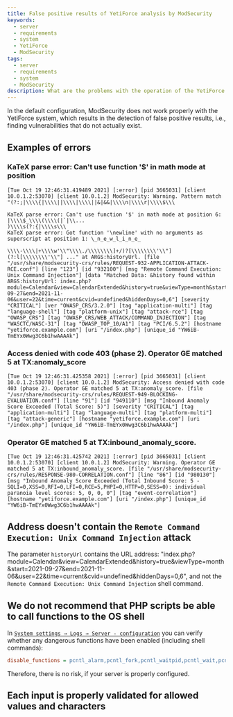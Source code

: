 ```yaml
---
title: False positive results of YetiForce analysis by ModSecurity
keywords:
  - server
  - requirements
  - system
  - YetiForce
  - ModSecurity
tags:
  - server
  - requirements
  - system
  - ModSecurity
description: What are the problems with the operation of the YetiForce system with ModSecurity
---
```


In the default configuration, ModSecurity does not work properly with the YetiForce system, which results in the detection of false positive results, i.e., finding vulnerabilities that do not actually exist.

## Examples of errors

### KaTeX parse error: Can't use function '$' in math mode at position

```
[Tue Oct 19 12:46:31.419489 2021] [:error] [pid 3665031] [client 10.0.1.2:53070] [client 10.0.1.2] ModSecurity: Warning. Pattern match "(?:;|\\\\{|\\\\||\\\\|\\\\||&|&&|\\\\n|\\\\r|\\\\$\\\

KaTeX parse error: Can't use function '$' in math mode at position 6: |\\\\$̲\\\\(\\\\(|`|\\...
)\\\\s(?:{|\\\\s\\\
KaTeX parse error: Got function '\newline' with no arguments as superscript at position 1: \̲n̲e̲w̲l̲i̲n̲e̲

\\\\-\\\\|+\\\\w'\\"\\\\./\\\\\\\\]+/)?[\\\\\\\\'\\"](?:l[\\\\\\\\'\\"] ..." at ARGS:historyUrl. [file "/usr/share/modsecurity-crs/rules/REQUEST-932-APPLICATION-ATTACK-RCE.conf"] [line "123"] [id "932100"] [msg "Remote Command Execution: Unix Command Injection"] [data "Matched Data: &history found within ARGS:historyUrl: index.php?module=Calendar&view=CalendarExtended&history=true&viewType=month&start=2021-09-27&end=2021-11-06&user=22&time=current&cvid=undefined&hiddenDays=0,6"] [severity "CRITICAL"] [ver "OWASP_CRS/3.2.0"] [tag "application-multi"] [tag "language-shell"] [tag "platform-unix"] [tag "attack-rce"] [tag "OWASP_CRS"] [tag "OWASP_CRS/WEB_ATTACK/COMMAND_INJECTION"] [tag "WASCTC/WASC-31"] [tag "OWASP_TOP_10/A1"] [tag "PCI/6.5.2"] [hostname "yetiforce.example.com"] [uri "/index.php"] [unique_id "YW6iB-TmEYx0Wwg3C6b1hwAAAAk"]

```

### Access denied with code 403 (phase 2). Operator GE matched 5 at TX:anomaly_score

```
[Tue Oct 19 12:46:31.425358 2021] [:error] [pid 3665031] [client 10.0.1.2:53070] [client 10.0.1.2] ModSecurity: Access denied with code 403 (phase 2). Operator GE matched 5 at TX:anomaly_score. [file "/usr/share/modsecurity-crs/rules/REQUEST-949-BLOCKING-EVALUATION.conf"] [line "91"] [id "949110"] [msg "Inbound Anomaly Score Exceeded (Total Score: 5)"] [severity "CRITICAL"] [tag "application-multi"] [tag "language-multi"] [tag "platform-multi"] [tag "attack-generic"] [hostname "yetiforce.example.com"] [uri "/index.php"] [unique_id "YW6iB-TmEYx0Wwg3C6b1hwAAAAk"]
```

### Operator GE matched 5 at TX:inbound_anomaly_score.

```
[Tue Oct 19 12:46:31.425742 2021] [:error] [pid 3665031] [client 10.0.1.2:53070] [client 10.0.1.2] ModSecurity: Warning. Operator GE matched 5 at TX:inbound_anomaly_score. [file "/usr/share/modsecurity-crs/rules/RESPONSE-980-CORRELATION.conf"] [line "86"] [id "980130"] [msg "Inbound Anomaly Score Exceeded (Total Inbound Score: 5 - SQLI=0,XSS=0,RFI=0,LFI=0,RCE=5,PHPI=0,HTTP=0,SESS=0): individual paranoia level scores: 5, 0, 0, 0"] [tag "event-correlation"] [hostname "yetiforce.example.com"] [uri "/index.php"] [unique_id "YW6iB-TmEYx0Wwg3C6b1hwAAAAk"]
```

## Address doesn't contain the `Remote Command Execution: Unix Command Injection` attack

The parameter `historyUrl` contains the URL address: "index.php?module=Calendar&view=CalendarExtended&history=true&viewType=month&start=2021-09-27&end=2021-11-06&user=22&time=current&cvid=undefined&hiddenDays=0,6", and not the `Remote Command Execution: Unix Command Injection` shell command.

## We do not recommend that PHP scripts be able to call functions to the OS shell

In [`System settings → Logs → Server - configuration`](/administrator-guides/logs/server-configuration/) you can verify whether any dangerous functions have been enabled (including shell commands):

```ini
disable_functions = pcntl_alarm,pcntl_fork,pcntl_waitpid,pcntl_wait,pcntl_wifexited,pcntl_wifstopped,pcntl_wifsignaled,pcntl_wifcontinued,pcntl_wexitstatus,pcntl_wtermsig,pcntl_wstopsig,pcntl_signal,pcntl_signal_get_handler,pcntl_signal_dispatch,pcntl_get_last_error,pcntl_strerror,pcntl_sigprocmask,pcntl_sigwaitinfo,pcntl_sigtimedwait,pcntl_exec,pcntl_getpriority,pcntl_setpriority,pcntl_async_signals,pcntl_unshare,shell_exec,exec,system,passthru,popen
```

Therefore, there is no risk, if your server is properly configured.

## Each input is properly validated for allowed values and characters
